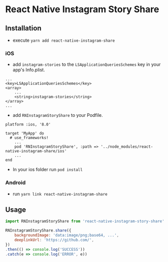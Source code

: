 # React Native Instagram Story Share #

## Installation ##


+ execute `yarn add react-native-instagram-share`

### iOS ###

+ add `instagram-stories` to the `LSApplicationQueriesSchemes` key in your app's Info.plist.

```
...
<key>LSApplicationQueriesSchemes</key>
<array>
	...
	<string>instagram-stories</string>
</array>
...
```
+ add `RNInstagramStoryShare` to your Podfile.

```
platform :ios, '8.0'

target 'MyApp' do
  # use_frameworks!
	...
	pod 'RNInstagramStoryShare', :path => '../node_modules/react-native-instagram-share/ios'
	...
end
```

+ In your ios folder run `pod install`

### Android ###

+ run `yarn link react-native-instagram-share`


## Usage ##

```javascript
import RNInstagramStoryShare from 'react-native-instagram-story-share'

RNInstagramStoryShare.share({
	backgroundImage: 'data:image/png;base64, ...',
	deeplinkUrl: 'https://github.com/',
})
.then(() => console.log('SUCCESS'))
.catch(e => console.log('ERROR', e))
```
